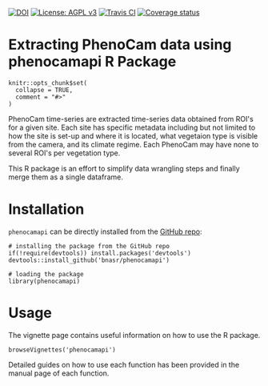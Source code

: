 [![DOI](https://zenodo.org/badge/DOI/10.5281/zenodo.1464365.svg)](https://doi.org/10.5281/zenodo.1464365) 
[![License: AGPL v3](https://img.shields.io/badge/License-AGPL%20v3-blue.svg)](https://www.gnu.org/licenses/agpl-3.0) 
[![Travis CI](https://travis-ci.org/bnasr/phenocamapi.svg?branch=master)](https://travis-ci.org/bnasr/phenocamapi) 
[![Coverage status](https://codecov.io/gh/bnasr/phenocamapi/branch/master/graph/badge.svg)](https://codecov.io/github/bnasr/phenocamapi?branch=master) 


# Extracting PhenoCam data using phenocamapi R Package 

```{r}
knitr::opts_chunk$set(
  collapse = TRUE,
  comment = "#>"
)
```

PhenoCam time-series are extracted time-series data obtained from ROI's for a given site. 
Each site has specific metadata including but not limited to how the site is set-up and where it is located, what vegetaion type is visible from the camera, and its climate regime. Each PhenoCam may have none to several ROI's per vegetation type. 

This R package is an effort to simplify data wrangling steps and finally merge them as a single dataframe.

# Installation
`phenocamapi` can be directly installed from the [GitHub repo](https://github.com/bnasr/phenocamapi):
```{r}
# installing the package from the GitHub repo
if(!require(devtools)) install.packages('devtools')
devtools::install_github('bnasr/phenocamapi')

# loading the package
library(phenocamapi)
```


# Usage
The vignette page contains useful information on how to use the R package.
```{r}
browseVignettes('phenocamapi')
```

Detailed guides on how to use each function has been provided in the manual page of each function.


